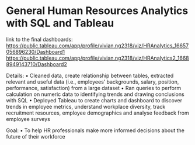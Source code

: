 # General Human Resources Analytics with SQL and Tableau 
link to the final dashboards: 
https://public.tableau.com/app/profile/vivian.ng2318/viz/HRAnalytics_16657056896230/Dashboard1
https://public.tableau.com/app/profile/vivian.ng2318/viz/HRAnalytics2_16688949143710/Dashboard2

Details:
•	Cleaned data, create relationship between tables, extracted relevant and useful data (i.e., employees’ backgrounds, salary, position, performance, satisfaction) from a large dataset
•	Ran queries to perform calculation on numeric data to identifying trends and drawing conclusions with SQL
•	Deployed Tableau to create charts and dashboard to discover trends in employee metrics, understand workplace diversity, track recruitment resources, employee demographics and analyse feedback from employee surveys 

Goal:
•	To help HR professionals make more informed decisions about the future of their workforce




